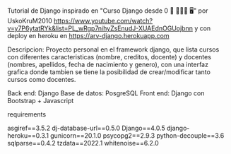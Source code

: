 Tutorial de Django inspirado en "Curso Django desde 0 🦄 👨🏻‍💻 🖥️" por UskoKruM2010
https://www.youtube.com/watch?v=y7P6ytatRYk&list=PL_wRgp7nihyZsEnudJ-XUAEdnOGUojbnn
y con deploy en heroku en https://arv-django.herokuapp.com

Descripcion: Proyecto personal en el framework django, que lista cursos con diferentes caracteristicas (nombre, creditos, docente) y docentes (nombres, apellidos, fecha de nacimiento y genero), con una interfaz grafica donde tambien se tiene la posibilidad de crear/modificar tanto cursos como docentes.

Back end: Django
Base de datos: PosgreSQL
Front end: Django con Bootstrap + Javascript


requirements

asgiref==3.5.2
dj-database-url==0.5.0
Django==4.0.5
django-heroku==0.3.1
gunicorn==20.1.0
psycopg2==2.9.3
python-decouple==3.6
sqlparse==0.4.2
tzdata==2022.1
whitenoise==6.2.0
